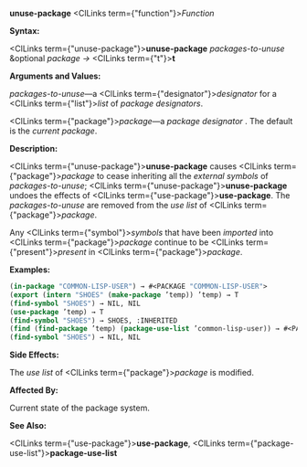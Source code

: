 **unuse-package** <ClLinks  term={"function"}><i>Function</i></ClLinks> 



**Syntax:** 



<ClLinks  term={"unuse-package"}><b>unuse-package</b></ClLinks> *packages-to-unuse* &amp;optional *package →* <ClLinks  term={"t"}><b>t</b></ClLinks> 



**Arguments and Values:** 



*packages-to-unuse*—a <ClLinks  term={"designator"}><i>designator</i></ClLinks> for a <ClLinks  term={"list"}><i>list</i></ClLinks> of *package designators*. 



<ClLinks  term={"package"}><i>package</i></ClLinks>—a *package designator* . The default is the *current package*. 



**Description:** 



<ClLinks  term={"unuse-package"}><b>unuse-package</b></ClLinks> causes <ClLinks  term={"package"}><i>package</i></ClLinks> to cease inheriting all the *external symbols* of *packages-to-unuse*; <ClLinks  term={"unuse-package"}><b>unuse-package</b></ClLinks> undoes the effects of <ClLinks  term={"use-package"}><b>use-package</b></ClLinks>. The *packages-to-unuse* are removed from the *use list* of <ClLinks  term={"package"}><i>package</i></ClLinks>. 



Any <ClLinks  term={"symbol"}><i>symbols</i></ClLinks> that have been *imported* into <ClLinks  term={"package"}><i>package</i></ClLinks> continue to be <ClLinks  term={"present"}><i>present</i></ClLinks> in <ClLinks  term={"package"}><i>package</i></ClLinks>. 

**Examples:**
```lisp
(in-package "COMMON-LISP-USER") → #<PACKAGE "COMMON-LISP-USER"> 
(export (intern "SHOES" (make-package ’temp)) ’temp) → T 
(find-symbol "SHOES") → NIL, NIL 
(use-package ’temp) → T 
(find-symbol "SHOES") → SHOES, :INHERITED 
(find (find-package ’temp) (package-use-list ’common-lisp-user)) → #<PACKAGE "TEMP"> (unuse-package ’temp) → T 
(find-symbol "SHOES") → NIL, NIL 
```
**Side Effects:** 



The *use list* of <ClLinks  term={"package"}><i>package</i></ClLinks> is modified. 



**Affected By:** 



Current state of the package system. 



**See Also:** 



<ClLinks  term={"use-package"}><b>use-package</b></ClLinks>, <ClLinks  term={"package-use-list"}><b>package-use-list</b></ClLinks> 







 



 



